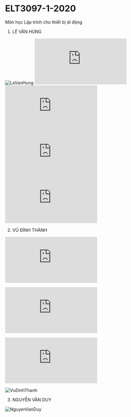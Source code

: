# ELT3097-1-2020
Môn học Lập trình cho thiết bị di động

1. LÊ VĂN HÙNG

![LeVanHung](https://user-images.githubusercontent.com/65001663/94886283-daf79500-049c-11eb-9935-7aa351522b16.gif)
![mainactivity](https://github.com/LE-VAN-HUNG/ELT3097-1-2020/blob/Nhom8/LeVanHung/Duolingo/app/src/main/java/com/example/relative_layouts/MainActivity.java)
![nextactivity](https://github.com/LE-VAN-HUNG/ELT3097-1-2020/blob/Nhom8/LeVanHung/Duolingo/app/src/main/java/com/example/relative_layouts/NextActivity.java)
![preactivity](https://github.com/LE-VAN-HUNG/ELT3097-1-2020/blob/Nhom8/LeVanHung/Duolingo/app/src/main/java/com/example/relative_layouts/PreActivity.java)
![Registrationactivity](https://github.com/LE-VAN-HUNG/ELT3097-1-2020/blob/Nhom8/LeVanHung/Duolingo/app/src/main/java/com/example/relative_layouts/RegistrationActivity.java)

2. VŨ ĐÌNH THÀNH

![questionOne](https://github.com/LE-VAN-HUNG/ELT3097-1-2020/blob/Nhom8/VuDinhThanh/NopBai/app/src/main/java/com/example/npbi/MainActivity.java)

![questionTwo](https://github.com/LE-VAN-HUNG/ELT3097-1-2020/blob/Nhom8/VuDinhThanh/NopBai/app/src/main/java/com/example/npbi/NextActivity.java)

![someCourses](https://github.com/LE-VAN-HUNG/ELT3097-1-2020/blob/Nhom8/VuDinhThanh/NopBai/app/src/main/java/com/example/npbi/PreActivity.java)

![VuDinhThanh](https://user-images.githubusercontent.com/71000712/96092092-96381900-0ef4-11eb-8df0-882d78ad12fe.gif)


3. NGUYỄN VĂN DUY

![NguyenVanDuy](https://user-images.githubusercontent.com/65001663/94886288-e1860c80-049c-11eb-9da9-3b82d9df258c.gif)
